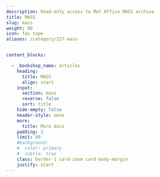 ```yaml
---
description: Read-only access to Met Office MASS archive 
title: MASS
slug: mass
weight: 80
icon: fas tape
aliases: /category/227-mass


content_blocks:

  - _bookshop_name: articles
    heading:
      title: MASS
      align: start
    input:
      section: mass
      reverse: false
      sort: title
    hide-empty: false
    header-style: none
    more:
      title: More docs
    padding: 3
    limit: 99
    #background:
    #  color: primary
    #  subtle: true
    class: border-1 card-zoom card-body-margin
    justify: start
---
```

